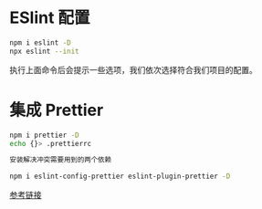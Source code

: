 # ESlint 配置

```bash
npm i eslint -D
npx eslint --init
```

执行上面命令后会提示一些选项，我们依次选择符合我们项目的配置。

# 集成 Prettier

```bash
npm i prettier -D
echo {}> .prettierrc

安装解决冲突需要用到的两个依赖

npm i eslint-config-prettier eslint-plugin-prettier -D
```

[参考链接](https://juejin.cn/post/6971812117993226248)
